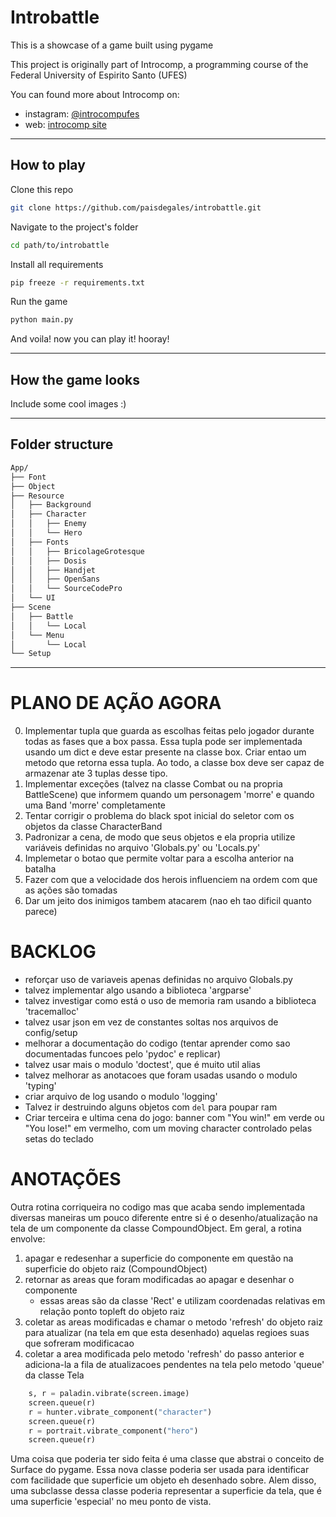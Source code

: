 # Introbattle

This is a showcase of a game built using pygame

This project is originally part of Introcomp, a programming course of the
Federal University of Espirito Santo (UFES)

You can found more about Introcomp on:
* instagram: [@introcompufes](https://www.instagram.com/introcompufes/?hl=en)
* web: [introcomp site](https://introcomp.pet.inf.ufes.br/)

---

## How to play

Clone this repo

```bash
git clone https://github.com/paisdegales/introbattle.git
```

Navigate to the project's folder

```bash
cd path/to/introbattle
```

Install all requirements

```bash
pip freeze -r requirements.txt
```

Run the game

```bash
python main.py
```

And voila! now you can play it! hooray!

---

## How the game looks

Include some cool images :)

---

## Folder structure

```bash
App/
├── Font
├── Object
├── Resource
│   ├── Background
│   ├── Character
│   │   ├── Enemy
│   │   └── Hero
│   ├── Fonts
│   │   ├── BricolageGrotesque
│   │   ├── Dosis
│   │   ├── Handjet
│   │   ├── OpenSans
│   │   └── SourceCodePro
│   └── UI
├── Scene
│   ├── Battle
│   │   └── Local
│   └── Menu
│       └── Local
└── Setup
```


---



# PLANO DE AÇÃO AGORA
0. Implementar tupla que guarda as escolhas feitas pelo jogador durante todas
   as fases que a box passa. Essa tupla pode ser implementada usando um dict e
deve estar presente na classe box. Criar entao um metodo que retorna essa
tupla. Ao todo, a classe box deve ser capaz de armazenar ate 3 tuplas desse tipo.
1. Implementar exceções (talvez na classe Combat ou na propria BattleScene) que
   informem quando um personagem 'morre' e quando uma Band 'morre'
   completamente
2. Tentar corrigir o problema do black spot inicial do seletor com os objetos
   da classe CharacterBand
3. Padronizar a cena, de modo que seus objetos e ela propria utilize variáveis
   definidas no arquivo 'Globals.py' ou 'Locals.py'
4. Implemetar o botao que permite voltar para a escolha anterior na batalha
5. Fazer com que a velocidade dos herois influenciem na ordem com que as ações
   são tomadas
6. Dar um jeito dos inimigos tambem atacarem (nao eh tao dificil quanto parece)


# BACKLOG

* reforçar uso de variaveis apenas definidas no arquivo Globals.py
* talvez implementar algo usando a biblioteca 'argparse'
* talvez investigar como está o uso de memoria ram usando a biblioteca
  'tracemalloc'
* talvez usar json em vez de constantes soltas nos arquivos de config/setup
* melhorar a documentação do codigo (tentar aprender como sao documentadas
  funcoes pelo 'pydoc' e replicar)
* talvez usar mais o modulo 'doctest', que é muito util alias
* talvez melhorar as anotacoes que foram usadas usando o modulo 'typing'
* criar arquivo de log usando o modulo 'logging'
* Talvez ir destruindo alguns objetos com `del` para poupar ram
* Criar terceira e ultima cena do jogo: banner com "You win!" em verde ou "You
  lose!" em vermelho, com um moving character controlado pelas setas do
  teclado


# ANOTAÇÕES
Outra rotina corriqueira no codigo mas que acaba sendo implementada diversas
maneiras um pouco diferente entre si é o desenho/atualização na tela de um
componente da classe CompoundObject. Em geral, a rotina envolve:
1. apagar e redesenhar a superficie do componente em questão na superficie do
   objeto raiz (CompoundObject)
2. retornar as areas que foram modificadas ao apagar e desenhar o componente
    * essas areas são da classe 'Rect' e utilizam coordenadas relativas em
      relação ponto topleft do objeto raiz
3. coletar as areas modificadas e chamar o metodo 'refresh' do objeto raiz para
atualizar (na tela em que esta desenhado) aquelas regioes suas que sofreram
modificacao
4. coletar a area modificada pelo metodo 'refresh' do passo anterior e
adiciona-la a fila de atualizacoes pendentes na tela pelo metodo 'queue' da
classe Tela

```python
    s, r = paladin.vibrate(screen.image)
    screen.queue(r)
    r = hunter.vibrate_component("character")
    screen.queue(r)
    r = portrait.vibrate_component("hero")
    screen.queue(r)
```

Uma coisa que poderia ter sido feita é uma classe que abstrai o conceito de
Surface do pygame. Essa nova classe poderia ser usada para identificar com
facilidade que superficie um objeto eh desenhado sobre. Alem disso, uma
subclasse dessa classe poderia representar a superficie da tela, que é uma
superficie 'especial' no meu ponto de vista.
